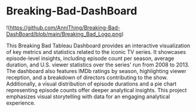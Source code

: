 # Breaking-Bad-DashBoard
!(https://github.com/AnniThing/Breaking-Bad-DashBoard/blob/main/Breaking_Bad_Logo.png)

This Breaking Bad Tableau Dashboard provides an interactive visualization of key metrics and statistics related to the iconic TV series. It showcases episode-level insights, including episode count per season, average duration, and U.S. viewer statistics over the series' run from 2008 to 2013. The dashboard also features IMDb ratings by season, highlighting viewer reception, and a breakdown of directors contributing to the show. Additionally, a visual distribution of episode durations and a pie chart representing episode counts offer deeper analytical insights. This project emphasizes visual storytelling with data for an engaging analytical experience.
